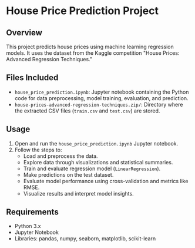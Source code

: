# House Price Prediction Project

## Overview
This project predicts house prices using machine learning regression models. It uses the dataset from the Kaggle competition "House Prices: Advanced Regression Techniques."

## Files Included
- `house_price_prediction.ipynb`: Jupyter notebook containing the Python code for data preprocessing, model training, evaluation, and prediction.
- `house-prices-advanced-regression-techniques.zip/`: Directory where the extracted CSV files (`train.csv` and `test.csv`) are stored.

## Usage
1. Open and run the `house_price_prediction.ipynb` Jupyter notebook.
2. Follow the steps to:
   - Load and preprocess the data.
   - Explore data through visualizations and statistical summaries.
   - Train and evaluate regression model (`LinearRegression`).
   - Make predictions on the test dataset.
   - Evaluate model performance using cross-validation and metrics like RMSE.
   - Visualize results and interpret model insights.

## Requirements
- Python 3.x
- Jupyter Notebook
- Libraries: pandas, numpy, seaborn, matplotlib, scikit-learn
